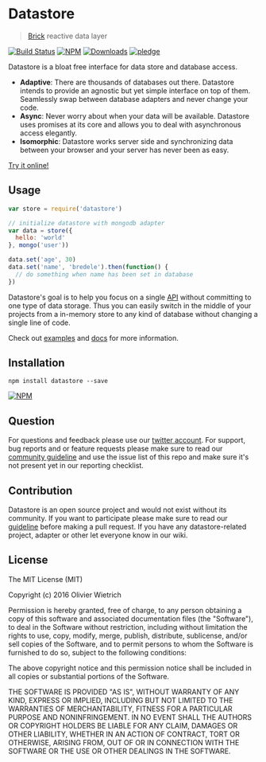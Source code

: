 # Datastore

  > [Brick](http://github.com/bredele/brickjs) reactive data layer

[![Build Status](https://travis-ci.org/bredele/datastore.svg?branch=master)](https://travis-ci.org/bredele/datastore)
[![NPM](https://img.shields.io/npm/v/datastore.svg)](https://www.npmjs.com/package/datastore)
[![Downloads](https://img.shields.io/npm/dm/datastore.svg)](http://npm-stat.com/charts.html?package=datastore)
[![pledge](https://bredele.github.io/contributing-guide/community-pledge.svg)](https://github.com/bredele/contributing-guide/blob/master/community.md)

Datastore is a bloat free interface for data store and database access.

  * **Adaptive**: There are thousands of databases out there. Datastore intends to provide an agnostic but yet simple interface on top of them. Seamlessly swap between database adapters and never change your code.
  * **Async**: Never worry about when your data will be available. Datastore uses promises at its core and allows you to deal with asynchronous access elegantly.
  * **Isomorphic**: Datastore works server side and synchronizing data between your browser and your server has never been as easy.

[Try it online!]()

## Usage

```js
var store = require('datastore')

// initialize datastore with mongodb adapter
var data = store({
  hello: 'world'
}, mongo('user'))

data.set('age', 30)
data.set('name', 'bredele').then(function() {
  // do something when name has been set in database
})
```

Datastore's goal is to help you focus on a single [API](/test) without committing to one type of data storage. Thus you can easily switch in the middle of your projects from a in-memory store to any kind of database without changing a single line of code.

Check out [examples](/examples) and [docs](/doc) for more information.

## Installation

```shell
npm install datastore --save
```

[![NPM](https://nodei.co/npm/datastore.png)](https://nodei.co/npm/datastore/)


## Question

For questions and feedback please use our [twitter account](https://twitter.com/bredeleca). For support, bug reports and or feature requests please make sure to read our
<a href="https://github.com/bredele/contributing-guide" target="_blank">community guideline</a> and use the issue list of this repo and make sure it's not present yet in our reporting checklist.

## Contribution

Datastore is an open source project and would not exist without its community. If you want to participate please make sure to read our <a href="https://github.com/bredele/contributing-guide" target="_blank">guideline</a> before making a pull request. If you have any datastore-related project, adapter or other let everyone know in our wiki.

## License

The MIT License (MIT)

Copyright (c) 2016 Olivier Wietrich

Permission is hereby granted, free of charge, to any person obtaining a copy
of this software and associated documentation files (the "Software"), to deal
in the Software without restriction, including without limitation the rights
to use, copy, modify, merge, publish, distribute, sublicense, and/or sell
copies of the Software, and to permit persons to whom the Software is
furnished to do so, subject to the following conditions:

The above copyright notice and this permission notice shall be included in all
copies or substantial portions of the Software.

THE SOFTWARE IS PROVIDED "AS IS", WITHOUT WARRANTY OF ANY KIND, EXPRESS OR
IMPLIED, INCLUDING BUT NOT LIMITED TO THE WARRANTIES OF MERCHANTABILITY,
FITNESS FOR A PARTICULAR PURPOSE AND NONINFRINGEMENT. IN NO EVENT SHALL THE
AUTHORS OR COPYRIGHT HOLDERS BE LIABLE FOR ANY CLAIM, DAMAGES OR OTHER
LIABILITY, WHETHER IN AN ACTION OF CONTRACT, TORT OR OTHERWISE, ARISING FROM,
OUT OF OR IN CONNECTION WITH THE SOFTWARE OR THE USE OR OTHER DEALINGS IN THE
SOFTWARE.
